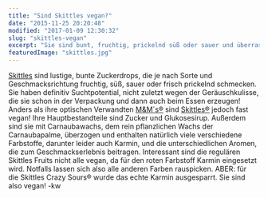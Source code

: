 ```yaml
---
title: "Sind Skittles vegan?"
date: "2015-11-25 20:20:48"
modified: "2017-01-09 12:30:32"
slug: "skittles-vegan"
excerpt: "Sie sind bunt, fruchtig, prickelnd süß oder sauer und überraschenderweise vegan!"
featuredImage: "skittles.jpg"
---
```


[Skittles](http://skittles.com/) sind lustige, bunte Zuckerdrops, die je nach Sorte und Geschmacksrichtung fruchtig, süß, sauer oder frisch prickelnd schmecken. Sie haben definitiv Suchtpotential, nicht zuletzt wegen der Geräuschkulisse, die sie schon in der Verpackung und dann auch beim Essen erzeugen! Anders als ihre optischen Verwandten [M&M´s®](http://www.mms.com/) sind [Skittles®](http://skittles.com/) jedoch fast vegan! Ihre Hauptbestandteile sind Zucker und Glukosesirup. Außerdem sind sie mit Carnaubawachs, dem rein pflanzlichen Wachs der Carnaubapalme, überzogen und enthalten natürlich viele verschiedene Farbstoffe, darunter leider auch Karmin, und die unterschiedlichen Aromen, die zum Geschmackserlebnis beitragen. Interessant sind die regulären Skittles Fruits nicht alle vegan, da für den roten Farbstoff Karmin eingesetzt wird. Notfalls lassen sich also alle anderen Farben rauspicken. ABER: für die Skittles Crazy Sours® wurde das echte Karmin ausgesparrt. Sie sind also vegan! -kw